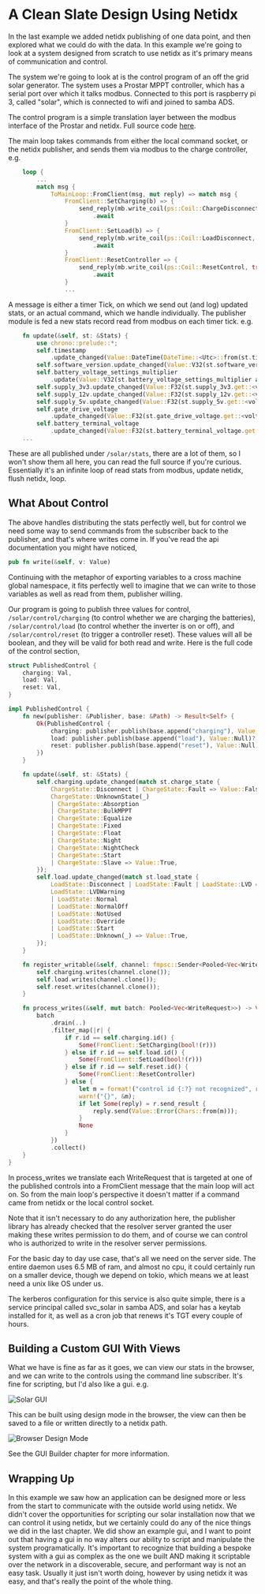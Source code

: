 # A Clean Slate Design Using Netidx

In the last example we added netidx publishing of one data point, and
then explored what we could do with the data. In this example we're
going to look at a system designed from scratch to use netidx as it's
primary means of communication and control.

The system we're going to look at is the control program of an off the
grid solar generator. The system uses a Prostar MPPT controller, which
has a serial port over which it talks modbus. Connected to this port
is raspberry pi 3, called "solar", which is connected to wifi and
joined to samba ADS.

The control program is a simple translation layer between the modbus
interface of the Prostar and netidx. Full source code
[here](https://github.com/estokes/solar).

The main loop takes commands from either the local command socket, or
the netidx publisher, and sends them via modbus to the charge
controller, e.g.

``` rust
    loop {
        ...
        match msg {
            ToMainLoop::FromClient(msg, mut reply) => match msg {
                FromClient::SetCharging(b) => {
                    send_reply(mb.write_coil(ps::Coil::ChargeDisconnect, !b).await, reply)
                        .await
                }
                FromClient::SetLoad(b) => {
                    send_reply(mb.write_coil(ps::Coil::LoadDisconnect, !b).await, reply)
                        .await
                }
                FromClient::ResetController => {
                    send_reply(mb.write_coil(ps::Coil::ResetControl, true).await, reply)
                        .await
                }
                ...
```

A message is either a timer Tick, on which we send out (and log)
updated stats, or an actual command, which we handle individually. The
publisher module is fed a new stats record read from modbus on each
timer tick. e.g.

``` rust
    fn update(&self, st: &Stats) {
        use chrono::prelude::*;
        self.timestamp
            .update_changed(Value::DateTime(DateTime::<Utc>::from(st.timestamp)));
        self.software_version.update_changed(Value::V32(st.software_version as u32));
        self.battery_voltage_settings_multiplier
            .update(Value::V32(st.battery_voltage_settings_multiplier as u32));
        self.supply_3v3.update_changed(Value::F32(st.supply_3v3.get::<volt>()));
        self.supply_12v.update_changed(Value::F32(st.supply_12v.get::<volt>()));
        self.supply_5v.update_changed(Value::F32(st.supply_5v.get::<volt>()));
        self.gate_drive_voltage
            .update_changed(Value::F32(st.gate_drive_voltage.get::<volt>()));
        self.battery_terminal_voltage
            .update_changed(Value::F32(st.battery_terminal_voltage.get::<volt>()));
    ...
```

These are all published under `/solar/stats`, there are a lot of them,
so I won't show them all here, you can read the full source if you're
curious. Essentially it's an infinite loop of read stats from modbus,
update netidx, flush netidx, loop.

## What About Control

The above handles distributing the stats perfectly well, but for
control we need some way to send commands from the subscriber back to
the publisher, and that's where writes come in. If you've read the api
documentation you might have noticed,

```rust
pub fn write(&self, v: Value)
```

Continuing with the metaphor of exporting variables to a cross machine
global namespace, it fits perfectly well to imagine that we can write
to those variables as well as read from them, publisher willing.

Our program is going to publish three values for control,
`/solar/control/charging` (to control whether we are charging the
batteries), `/solar/control/load` (to control whether the inverter is on
or off), and `/solar/control/reset` (to trigger a controller
reset). These values will all be boolean, and they will be valid for
both read and write. Here is the full code of the control section,

```rust
struct PublishedControl {
    charging: Val,
    load: Val,
    reset: Val,
}

impl PublishedControl {
    fn new(publisher: &Publisher, base: &Path) -> Result<Self> {
        Ok(PublishedControl {
            charging: publisher.publish(base.append("charging"), Value::Null)?,
            load: publisher.publish(base.append("load"), Value::Null)?,
            reset: publisher.publish(base.append("reset"), Value::Null)?,
        })
    }

    fn update(&self, st: &Stats) {
        self.charging.update_changed(match st.charge_state {
            ChargeState::Disconnect | ChargeState::Fault => Value::False,
            ChargeState::UnknownState(_)
            | ChargeState::Absorption
            | ChargeState::BulkMPPT
            | ChargeState::Equalize
            | ChargeState::Fixed
            | ChargeState::Float
            | ChargeState::Night
            | ChargeState::NightCheck
            | ChargeState::Start
            | ChargeState::Slave => Value::True,
        });
        self.load.update_changed(match st.load_state {
            LoadState::Disconnect | LoadState::Fault | LoadState::LVD => Value::False,
            LoadState::LVDWarning
            | LoadState::Normal
            | LoadState::NormalOff
            | LoadState::NotUsed
            | LoadState::Override
            | LoadState::Start
            | LoadState::Unknown(_) => Value::True,
        });
    }

    fn register_writable(&self, channel: fmpsc::Sender<Pooled<Vec<WriteRequest>>>) {
        self.charging.writes(channel.clone());
        self.load.writes(channel.clone());
        self.reset.writes(channel.clone());
    }

    fn process_writes(&self, mut batch: Pooled<Vec<WriteRequest>>) -> Vec<FromClient> {
        batch
            .drain(..)
            .filter_map(|r| {
                if r.id == self.charging.id() {
                    Some(FromClient::SetCharging(bool!(r)))
                } else if r.id == self.load.id() {
                    Some(FromClient::SetLoad(bool!(r)))
                } else if r.id == self.reset.id() {
                    Some(FromClient::ResetController)
                } else {
                    let m = format!("control id {:?} not recognized", r.id);
                    warn!("{}", &m);
                    if let Some(reply) = r.send_result {
                        reply.send(Value::Error(Chars::from(m)));
                    }
                    None
                }
            })
            .collect()
    }
}
```

In process_writes we translate each WriteRequest that is targeted at
one of the published controls into a FromClient message that the main
loop will act on. So from the main loop's perspective it doesn't
matter if a command came from netidx or the local control socket.

Note that it isn't necessary to do any authorization here, the
publisher library has already checked that the resolver server granted
the user making these writes permission to do them, and of course we
can control who is authorized to write in the resolver server
permissions.

For the basic day to day use case, that's all we need on the server
side. The entire daemon uses 6.5 MB of ram, and almost no cpu, it
could certainly run on a smaller device, though we depend on tokio,
which means we at least need a unix like OS under us.

The kerberos configuration for this service is also quite simple,
there is a service principal called svc_solar in samba ADS, and solar
has a keytab installed for it, as well as a cron job that renews it's
TGT every couple of hours.

## Building a Custom GUI With Views

What we have is fine as far as it goes, we can view our stats in the
browser, and we can write to the controls using the command line
subscriber. It's fine for scripting, but I'd also like a gui. e.g.

![Solar GUI](solar-gui.png)

This can be built using design mode in the browser, the view can then
be saved to a file or written directly to a netidx path.

![Browser Design Mode](browser-design-mode.png)

See the GUI Builder chapter for more information.

## Wrapping Up

In this example we saw how an application can be designed more or less
from the start to communicate with the outside world using netidx. We
didn't cover the opportunities for scripting our solar installation
now that we can control it using netidx, but we certainly could do any
of the nice things we did in the last chapter. We did show an example
gui, and I want to point out that having a gui in no way alters our
ability to script and manipulate the system programatically. It's
important to recognize that building a bespoke system with a gui as
complex as the one we built AND making it scriptable over the network
in a discoverable, secure, and performant way is not an easy task.
Usually it just isn't worth doing, however by using netidx it was
easy, and that's really the point of the whole thing.
